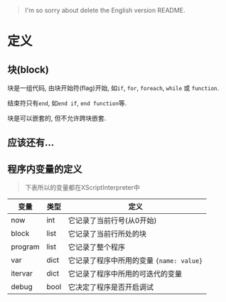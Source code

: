 > I'm so sorry about delete the English version README.

# 定义

## 块(block)
块是一组代码, 由块开始符(flag)开始, 如`if`, `for`, `foreach`, `while` 或 `function`.

结束符只有`end`, 如`end if`, `end function`等.

块是可以嵌套的, 但不允许跨块嵌套.

## 应该还有...

## 程序内变量的定义
> 下表所以的变量都在XScriptInterpreter中

| 变量    | 类型 | 定义                                     |
| ------- | ---- | ---------------------------------------- |
| now     | int  | 它记录了当前行号(从0开始)                |
| block   | list | 它记录了当前行所处的块                   |
| program | list | 它记录了整个程序                         |
| var     | dict | 它记录了程序中所用的变量 `{name: value}` |
| itervar | dict | 它记录了程序中所用的可迭代的变量         |
| debug   | bool | 它决定了程序是否开启调试                 |